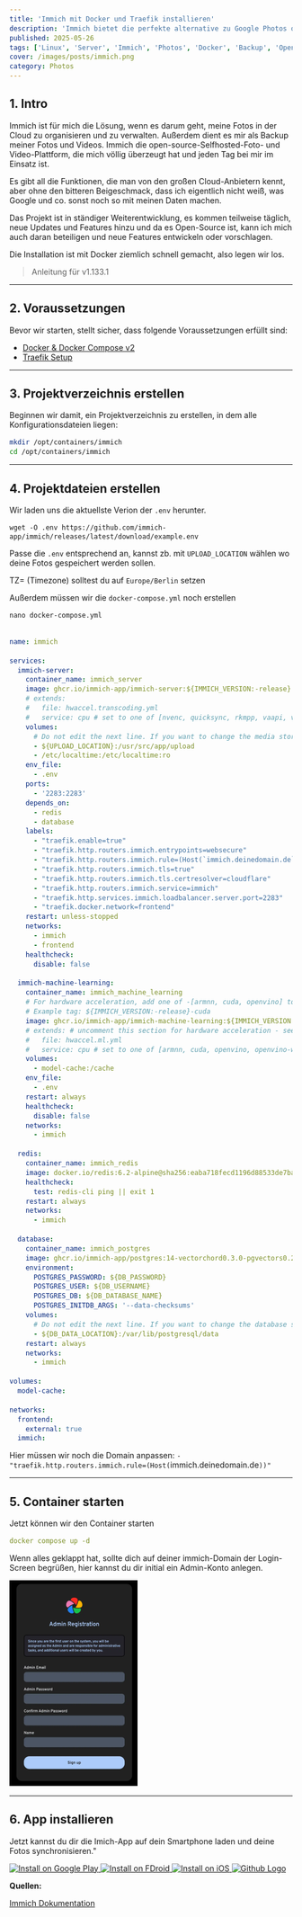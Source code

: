 ```yaml
---
title: 'Immich mit Docker und Traefik installieren'
description: 'Immich bietet die perfekte alternative zu Google Photos oder iCloud.'
published: 2025-05-26
tags: ['Linux', 'Server', 'Immich', 'Photos', 'Docker', 'Backup', 'Open-Source']
cover: /images/posts/immich.png
category: Photos
---
```


## 1. Intro

Immich ist für mich die Lösung, wenn es darum geht, meine Fotos in der Cloud zu organisieren und zu verwalten. 
Außerdem dient es mir als Backup meiner Fotos und Videos. Immich die open-source-Selfhosted-Foto- und Video-Plattform, 
die mich völlig überzeugt hat und jeden Tag bei mir im Einsatz ist. 

Es gibt all die Funktionen, die man von den großen Cloud-Anbietern 
kennt, aber ohne den bitteren Beigeschmack, dass ich eigentlich nicht weiß, was Google und co. sonst noch so mit meinen Daten machen.

Das Projekt ist in ständiger Weiterentwicklung, es kommen teilweise täglich, neue Updates und Features hinzu und da es Open-Source ist, 
kann ich mich auch daran beteiligen und neue Features entwickeln oder vorschlagen. 

Die Installation ist mit Docker ziemlich schnell gemacht, also legen wir los.

> Anleitung für v1.133.1

---

## 2. Voraussetzungen

Bevor wir starten, stellt sicher, dass folgende Voraussetzungen erfüllt sind:

- [Docker & Docker Compose v2](/posts/server-setup#5-docker-und-docker-compose)
- [Traefik Setup](/posts/traefik)

---

## 3. Projektverzeichnis erstellen

Beginnen wir damit, ein Projektverzeichnis zu erstellen, in dem alle Konfigurationsdateien liegen:

```bash
mkdir /opt/containers/immich
cd /opt/containers/immich
```

---

## 4. Projektdateien erstellen

Wir laden uns die aktuellste Verion der `.env` herunter.

```shell
wget -O .env https://github.com/immich-app/immich/releases/latest/download/example.env
```

Passe die `.env` entsprechend an, kannst zb. mit `UPLOAD_LOCATION` wählen wo deine Fotos gespeichert werden sollen.

 TZ= (Timezone) solltest du auf `Europe/Berlin` setzen

Außerdem müssen wir die `docker-compose.yml` noch erstellen

```shell
nano docker-compose.yml
```

```yaml title="docker-compose.yaml"

name: immich

services:
  immich-server:
    container_name: immich_server
    image: ghcr.io/immich-app/immich-server:${IMMICH_VERSION:-release}
    # extends:
    #   file: hwaccel.transcoding.yml
    #   service: cpu # set to one of [nvenc, quicksync, rkmpp, vaapi, vaapi-wsl] for accelerated transcoding
    volumes:
      # Do not edit the next line. If you want to change the media storage location on your system, edit the value of UPLOAD_LOCATION in the .env file
      - ${UPLOAD_LOCATION}:/usr/src/app/upload
      - /etc/localtime:/etc/localtime:ro
    env_file:
      - .env
    ports:
      - '2283:2283'
    depends_on:
      - redis
      - database
    labels:
      - "traefik.enable=true"
      - "traefik.http.routers.immich.entrypoints=websecure"
      - "traefik.http.routers.immich.rule=(Host(`immich.deinedomain.de`))"
      - "traefik.http.routers.immich.tls=true"
      - "traefik.http.routers.immich.tls.certresolver=cloudflare"
      - "traefik.http.routers.immich.service=immich"
      - "traefik.http.services.immich.loadbalancer.server.port=2283"
      - "traefik.docker.network=frontend"
    restart: unless-stopped
    networks:
      - immich
      - frontend
    healthcheck:
      disable: false

  immich-machine-learning:
    container_name: immich_machine_learning
    # For hardware acceleration, add one of -[armnn, cuda, openvino] to the image tag.
    # Example tag: ${IMMICH_VERSION:-release}-cuda
    image: ghcr.io/immich-app/immich-machine-learning:${IMMICH_VERSION:-release}
    # extends: # uncomment this section for hardware acceleration - see https://immich.app/docs/features/ml-hardware-acceleration
    #   file: hwaccel.ml.yml
    #   service: cpu # set to one of [armnn, cuda, openvino, openvino-wsl] for accelerated inference - use the `-wsl` version for WSL2 where applicable
    volumes:
      - model-cache:/cache
    env_file:
      - .env
    restart: always
    healthcheck:
      disable: false
    networks:
      - immich

  redis:
    container_name: immich_redis
    image: docker.io/redis:6.2-alpine@sha256:eaba718fecd1196d88533de7ba49bf903ad33664a92debb24660a922ecd9cac8
    healthcheck:
      test: redis-cli ping || exit 1
    restart: always
    networks:
      - immich

  database:
    container_name: immich_postgres
    image: ghcr.io/immich-app/postgres:14-vectorchord0.3.0-pgvectors0.2.0    
    environment:
      POSTGRES_PASSWORD: ${DB_PASSWORD}
      POSTGRES_USER: ${DB_USERNAME}
      POSTGRES_DB: ${DB_DATABASE_NAME}
      POSTGRES_INITDB_ARGS: '--data-checksums'
    volumes:
      # Do not edit the next line. If you want to change the database storage location on your system, edit the value of DB_DATA_LOCATION in the .env file
      - ${DB_DATA_LOCATION}:/var/lib/postgresql/data
    restart: always
    networks:
      - immich

volumes:
  model-cache:

networks:
  frontend:
    external: true
  immich:

```

Hier müssen wir noch die Domain anpassen: `- "traefik.http.routers.immich.rule=(Host(`immich.deinedomain.de`))"`

 ---

 ## 5. Container starten

Jetzt können wir den Container starten

```yaml
docker compose up -d
```
Wenn alles geklappt hat, sollte dich auf deiner immich-Domain der Login-Screen begrüßen, hier kannst du dir initial ein Admin-Konto anlegen.

![seafile login screen](./immich1.png)

---

## 6. App installieren

Jetzt kannst du dir die Imich-App auf dein Smartphone laden und deine Fotos synchronisieren."
<div style={{ display: 'flex', justifyContent: 'left', gap: '10px' }}>
  <a href="https://play.google.com/store/apps/details?id=app.alextran.immich">
    <img src="https://img.shields.io/badge/Google%20Play-4287F5.svg?style=for-the-badge&logo=google-play&logoColor=white" alt="Install on Google Play" />
  </a>
  <a href="https://f-droid.org/packages/app.alextran.immich/">
    <img src="https://img.shields.io/badge/FDroid-34C759.svg?style=for-the-badge&logo=fdroid&logoColor=fff" alt="Install on FDroid" />
  </a>
  <a href="https://apps.apple.com/us/app/immich/id1613945652">
    <img src="https://img.shields.io/badge/iOS-000000.svg?style=for-the-badge&logo=apple&logoColor=white" alt="Install on iOS" />
  </a>
<a href="https://github.com/immich-app/immich/releases">
  <img src="https://img.shields.io/badge/Github-grey?style=for-the-badge&logo=github" alt="Github Logo" />
</a>
</div>

**Quellen:**

[Immich Dokumentation](https://immich.app/docs/install/docker-compose)